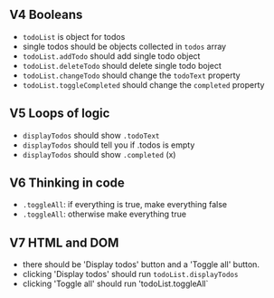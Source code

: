 ## V4 Booleans

* `todoList` is object for todos
* single todos should be objects collected in `todos` array
* `todoList.addTodo` should add single todo object
* `todoList.deleteTodo` should delete single todo boject
* `todoList.changeTodo` should change the `todoText` property
* `todoList.toggleCompleted` should change the `completed` property

## V5 Loops of logic
* `displayTodos` should show `.todoText`
* `displayTodos` should tell you if .todos is empty
* `displayTodos` should show `.completed`   (x)

## V6 Thinking in code
* `.toggleAll`: if everything is true, make everything false
* `.toggleAll`: otherwise make everything true

## V7 HTML and DOM
* there should be 'Display todos' button and a 'Toggle all' button.
* clicking 'Display todos' should run `todoList.displayTodos`
* clicking 'Toggle all' should run 'todoList.toggleAll`